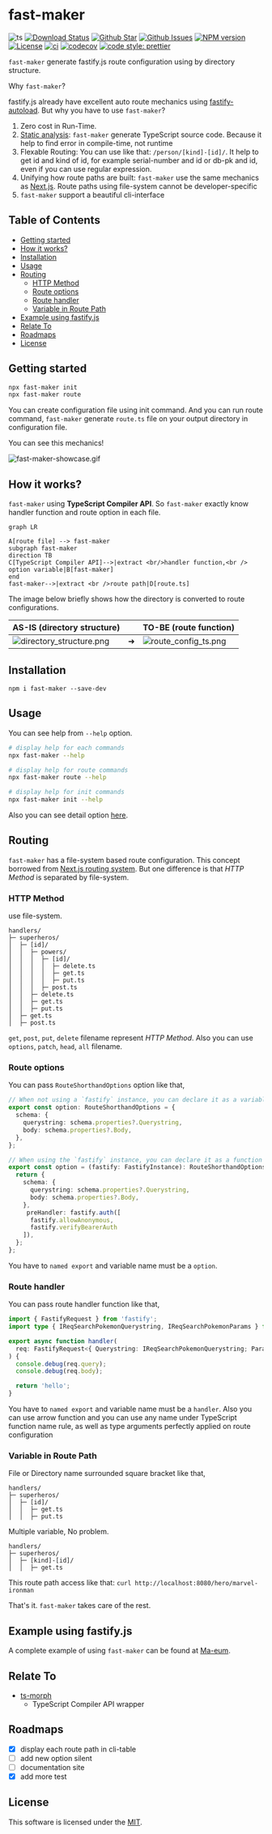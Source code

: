 # fast-maker

![ts](https://flat.badgen.net/badge/Built%20With/TypeScript/blue)
[![Download Status](https://img.shields.io/npm/dw/fast-maker.svg?style=flat-square)](https://npmcharts.com/compare/fast-maker?minimal=true)
[![Github Star](https://img.shields.io/github/stars/imjuni/fast-maker.svg?style=flat-square)](https://github.com/imjuni/fast-maker)
[![Github Issues](https://img.shields.io/github/issues-raw/imjuni/fast-maker.svg?style=flat-square)](https://github.com/imjuni/fast-maker/issues)
[![NPM version](https://img.shields.io/npm/v/fast-maker.svg?style=flat-square)](https://www.npmjs.com/package/fast-maker)
[![License](https://img.shields.io/npm/l/fast-maker.svg?style=flat-square)](https://github.com/imjuni/fast-maker/blob/master/LICENSE)
[![ci](https://github.com/imjuni/fast-maker/actions/workflows/ci.yml/badge.svg?branch=master&style=flat-square)](https://github.com/imjuni/fast-maker/actions/workflows/ci.yml)
[![codecov](https://codecov.io/gh/imjuni/fast-maker/branch/master/graph/badge.svg?token=YrUlnfDbso&style=flat-square)](https://codecov.io/gh/imjuni/fast-maker)
[![code style: prettier](https://img.shields.io/badge/code_style-prettier-ff69b4.svg?style=flat-square)](https://github.com/prettier/prettier)

`fast-maker` generate fastify.js route configuration using by directory structure.

Why `fast-maker`?

fastify.js already have excellent auto route mechanics using [fastify-autoload](https://github.com/fastify/fastify-autoload). But why you have to use `fast-maker`?

1. Zero cost in Run-Time.
1. [Static analysis](https://en.wikipedia.org/wiki/Static_program_analysis): `fast-maker` generate TypeScript source code. Because it help to find error in compile-time, not runtime
1. Flexable Routing: You can use like that: `/person/[kind]-[id]/`. It help to get id and kind of id, for example serial-number and id or db-pk and id, even if you can use regular expression.
1. Unifying how route paths are built: `fast-maker` use the same mechanics as [Next.js](https://nextjs.org/docs/routing/introduction). Route paths using file-system cannot be developer-specific
1. `fast-maker` support a beautiful cli-interface

## Table of Contents <!-- omit in toc -->

- [Getting started](#getting-started)
- [How it works?](#how-it-works)
- [Installation](#installation)
- [Usage](#usage)
- [Routing](#routing)
  - [HTTP Method](#http-method)
  - [Route options](#route-options)
  - [Route handler](#route-handler)
  - [Variable in Route Path](#variable-in-route-path)
- [Example using fastify.js](#example-using-fastifyjs)
- [Relate To](#relate-to)
- [Roadmaps](#roadmaps)
- [License](#license)

## Getting started

```bash
npx fast-maker init
npx fast-maker route
```

You can create configuration file using init command. And you can run route command, `fast-maker` generate `route.ts` file on your output directory in configuration file.

You can see this mechanics!

![fast-maker-showcase.gif](assets/fast-maker-showcase.gif)

## How it works?

`fast-maker` using **TypeScript Compiler API**. So `fast-maker` exactly know handler function and route option in each file.

```mermaid
graph LR

A[route file] --> fast-maker
subgraph fast-maker
direction TB
C[TypeScript Compiler API]-->|extract <br/>handler function,<br /> option variable|B[fast-maker]
end
fast-maker-->|extract <br />route path|D[route.ts]
```

The image below briefly shows how the directory is converted to route configurations.

| AS-IS (directory structure)                                |     | TO-BE (route function)                             |
| ---------------------------------------------------------- | --- | -------------------------------------------------- |
| ![directory_structure.png](assets/directory_structure.png) | ➜   | ![route_config_ts.png](assets/route_config_ts.png) |

## Installation

```basn
npm i fast-maker --save-dev
```

## Usage

You can see help from `--help` option.

```bash
# display help for each commands
npx fast-maker --help

# display help for route commands
npx fast-maker route --help

# display help for init commands
npx fast-maker init --help
```

Also you can see detail option [here](/docs/options.md).

## Routing

`fast-maker` has a file-system based route configuration. This concept borrowed from [Next.js routing system](https://nextjs.org/docs/routing/introduction). But one difference is that _HTTP Method_ is separated by file-system.

### HTTP Method

use file-system.

```text
handlers/
├─ superheros/
│  ├─ [id]/
│  │  ├─ powers/
│  │  │  ├─ [id]/
│  │  │  │  ├─ delete.ts
│  │  │  │  ├─ get.ts
│  │  │  │  ├─ put.ts
│  │  │  ├─ post.ts
│  │  ├─ delete.ts
│  │  ├─ get.ts
│  │  ├─ put.ts
│  ├─ get.ts
│  ├─ post.ts
```

`get`, `post`, `put`, `delete` filename represent _HTTP Method_. Also you can use `options`, `patch`, `head`, `all` filename.

### Route options

You can pass `RouteShorthandOptions` option like that,

```ts
// When not using a `fastify` instance, you can declare it as a variable like this
export const option: RouteShorthandOptions = {
  schema: {
    querystring: schema.properties?.Querystring,
    body: schema.properties?.Body,
  },
};
```

```ts
// When using the `fastify` instance, you can declare it as a function like this
export const option = (fastify: FastifyInstance): RouteShorthandOptions => {
  return {
    schema: {
      querystring: schema.properties?.Querystring,
      body: schema.properties?.Body,
    },
     preHandler: fastify.auth([
      fastify.allowAnonymous,
      fastify.verifyBearerAuth
    ]),
  };
};
```

You have to `named export` and variable name must be a `option`.

### Route handler

You can pass route handler function like that,

```ts
import { FastifyRequest } from 'fastify';
import type { IReqSearchPokemonQuerystring, IReqSearchPokemonParams } from '../../interface/IReqSearchPokemon';

export async function handler(
  req: FastifyRequest<{ Querystring: IReqSearchPokemonQuerystring; Params: IReqSearchPokemonParams }>,
) {
  console.debug(req.query);
  console.debug(req.body);

  return 'hello';
}
```

You have to `named export` and variable name must be a `handler`. Also you can use arrow function and you can use any name under TypeScript function name rule, as well as type arguments perfectly applied on route configuration

### Variable in Route Path

File or Directory name surrounded square bracket like that,

```text
handlers/
├─ superheros/
│  ├─ [id]/
│  │  ├─ get.ts
│  │  ├─ put.ts
```

Multiple variable, No problem.

```text
handlers/
├─ superheros/
│  ├─ [kind]-[id]/
│  │  ├─ get.ts
```

This route path access like that: `curl http://localhost:8080/hero/marvel-ironman`

That's it. `fast-maker` takes care of the rest.

## Example using fastify.js

A complete example of using `fast-maker` can be found at [Ma-eum](https://github.com/maeumjs/maeum).

## Relate To

- [ts-morph](https://github.com/dsherret/ts-morph)
  - TypeScript Compiler API wrapper

## Roadmaps

- [x] display each route path in cli-table
- [ ] add new option silent
- [ ] documentation site
- [x] add more test

## License

This software is licensed under the [MIT](https://github.com/imjuni/fast-maker/blob/master/LICENSE).
